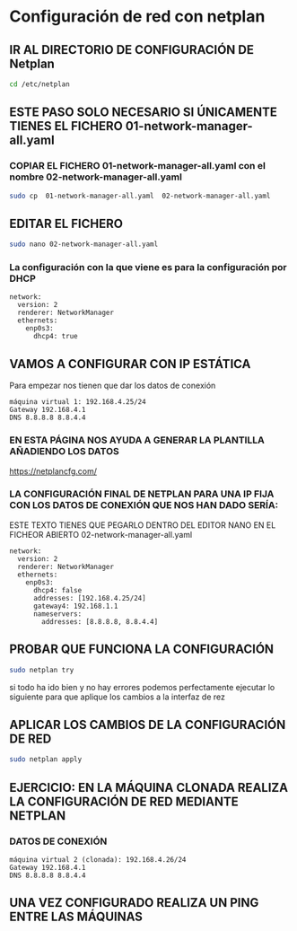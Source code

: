 # Configuración de red con netplan

## IR AL DIRECTORIO DE CONFIGURACIÓN DE Netplan
``` bash
cd /etc/netplan
```
## ESTE PASO SOLO NECESARIO SI ÚNICAMENTE TIENES EL FICHERO 01-network-manager-all.yaml
### COPIAR EL FICHERO  01-network-manager-all.yaml con el nombre 02-network-manager-all.yaml
```bash
sudo cp  01-network-manager-all.yaml  02-network-manager-all.yaml
```
 
## EDITAR EL FICHERO 
```bash
sudo nano 02-network-manager-all.yaml
```

### La configuración con la que viene es para la configuración por DHCP
```
network:
  version: 2
  renderer: NetworkManager
  ethernets:
    enp0s3:
      dhcp4: true
```

## VAMOS A CONFIGURAR CON IP ESTÁTICA 

Para empezar nos tienen que dar los datos de conexión

```
máquina virtual 1: 192.168.4.25/24
Gateway 192.168.4.1
DNS 8.8.8.8 8.8.4.4
```

### EN ESTA PÁGINA NOS AYUDA A GENERAR LA PLANTILLA AÑADIENDO LOS DATOS
https://netplancfg.com/

### LA CONFIGURACIÓN FINAL DE NETPLAN PARA UNA IP FIJA CON LOS DATOS DE CONEXIÓN QUE NOS HAN DADO SERÍA:

ESTE TEXTO TIENES QUE PEGARLO DENTRO DEL EDITOR NANO EN EL FICHEOR ABIERTO 02-network-manager-all.yaml
```
network:
  version: 2
  renderer: NetworkManager
  ethernets:
    enp0s3:
      dhcp4: false
      addresses: [192.168.4.25/24]
      gateway4: 192.168.1.1
      nameservers:
        addresses: [8.8.8.8, 8.8.4.4]
```

## PROBAR QUE FUNCIONA LA CONFIGURACIÓN
```bash
sudo netplan try
```
si todo ha ido bien y no hay errores podemos perfectamente ejecutar lo siguiente para que aplique los cambios a la interfaz de rez

## APLICAR LOS CAMBIOS DE LA CONFIGURACIÓN DE RED
```bash
sudo netplan apply
```

## EJERCICIO: EN LA MÁQUINA CLONADA REALIZA LA CONFIGURACIÓN DE RED MEDIANTE NETPLAN

### DATOS DE CONEXIÓN
```
máquina virtual 2 (clonada): 192.168.4.26/24
Gateway 192.168.4.1
DNS 8.8.8.8 8.8.4.4
```

## UNA VEZ CONFIGURADO REALIZA UN PING ENTRE LAS MÁQUINAS
